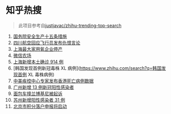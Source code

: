 # 知乎热搜

> 此项目参考自[justjavac/zhihu-trending-top-search](https://github.com/justjavac/zhihu-trending-top-search/blob/main/utils.ts)

<!-- BEGIN -->
  <!-- 最后更新时间:Tue Apr 12 2022 13:24:40 GMT+0000 (Coordinated Universal Time) -->
  1. [国务院安全生产十五条措施](https://www.zhihu.com/search?q=国务院安委会)
1. [四川航空回应飞行员发布仇恨言论](https://www.zhihu.com/search?q=四川航空回应)
1. [上海最大家用氧企业停产](https://www.zhihu.com/search?q=家用氧气瓶)
1. [微信农场](https://www.zhihu.com/search?q=微信农场)
1. [上海新增本土确诊 914 例](https://www.zhihu.com/search?q=上海新增)
1. [韩国发现首例新冠毒株 XL 病例](https://www.zhihu.com/search?q=韩国发现首例 XL 毒株病例)
1. [中美疾控中心专家发布香港死亡病例数据](https://www.zhihu.com/search?q=香港新冠死亡病例数据)
1. [广州新增 13 例新冠阳性感染者](https://www.zhihu.com/search?q=广州疫情)
1. [面包车撞兰博基尼被起诉](https://www.zhihu.com/search?q=面包车撞上兰博基尼被起诉)
1. [苏州新增阳性感染者 31 例](https://www.zhihu.com/search?q=苏州新增)
1. [北京市积分落户申报将启动](https://www.zhihu.com/search?q=北京市积分落户申报)
  <!-- END -->